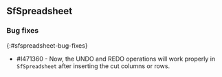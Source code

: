 ## SfSpreadsheet

### Bug fixes
{:#sfspreadsheet-bug-fixes}

* \#I471360 - Now, the UNDO and REDO operations will work properly in `SfSpreadsheet` after inserting the cut columns or rows.
